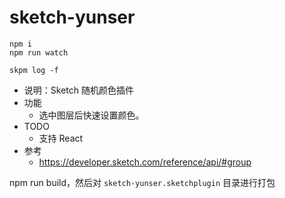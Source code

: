 # sketch-yunser

```
npm i
npm run watch

skpm log -f
```

* 说明：Sketch 随机颜色插件
* 功能
  * 选中图层后快速设置颜色。
* TODO
  * 支持 React
* 参考
    * https://developer.sketch.com/reference/api/#group

npm run build，然后对 `sketch-yunser.sketchplugin` 目录进行打包
